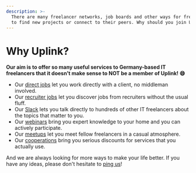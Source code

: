 ```yaml
---
description: >-
  There are many freelancer networks, job boards and other ways for freelancers
  to find new projects or connect to their peers. Why should you join Uplink?
---
```


# Why Uplink?

**Our aim is to offer so many useful services to Germany-based IT freelancers that it doesn't make sense to NOT be a member of Uplink! 😄**

* Our [direct jobs](https://kb.uplink.tech/freelancers/direct-jobs) let you work directly with a client, no middleman involved.
* Our [recruiter jobs](https://kb.uplink.tech/freelancers/recruiter-jobs) let you discover jobs from recruiters without the usual fluff.
* Our [Slack](https://kb.uplink.tech/freelancers/our-slack) lets you talk directly to hundreds of other IT freelancers about the topics that matter to you.
* Our [webinars](https://kb.uplink.tech/freelancers/webinars) bring you expert knowledge to your home and you can actively participate.
* Our [meetups](https://kb.uplink.tech/freelancers/meetups) let you meet fellow freelancers in a casual atmosphere.
* Our [cooperations](https://kb.uplink.tech/freelancers/cooperations) bring you serious discounts for services that you actually use.

And we are always looking for more ways to make your life better. If you have any ideas, please don't hesitate to [ping us](mailto:hello@uplink.tech)!

